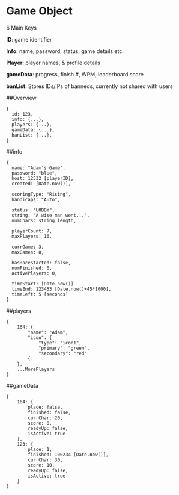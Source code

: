 # Game Object

6 Main Keys

**ID**: game identifier

**Info**: name, password, status, game details etc.

**Player**: player names, & profile details

**gameData**: progress, finish #, WPM, leaderboard score

**banList**: Stores IDs/IPs of banneds, currently not shared with users

##Overview
```
{
  id: 123,
  info: {...},
  players: {...},
  gameData: {...},
  banList: {...},
}
```

##info
```
{
  name: "Adam's Game",
  password: "blue",
  host: 12532 [playerID],
  created: [Date.now()],
  
  scoringType: "Rising",
  handicaps: "Auto",
  
  status: "LOBBY",
  string: "A wise man went...",
  numChars: string.length,
  
  playerCount: 7,
  maxPlayers: 16,
  
  currGame: 3,
  maxGames: 8,
 
  hasRaceStarted: false,
  numFinished: 0,
  activePlayers: 0,
  
  timeStart: [Date.now()]
  timeEnd: 123453 [Date.now()+45*1000],
  timeLeft: 5 [seconds]
}
```

##players
```
{
    164: {
        "name": "Adam",
        "icon": {
            "type": "icon1",
            "primary": "green",
            "secondary": "red"
        {
    },
    ...MorePlayers
}
```
##gameData
``` 
{
    164: {
        place: false,
        finished: false,
        currChar: 20,
        score: 0,
        readyUp: false,
        isActive: true
    },
    123: {
        place: 1,
        finished: 100234 [Date.now()],
        currChar: 30,
        score: 10,
        readyUp: false,
        isActive: true
    }
}